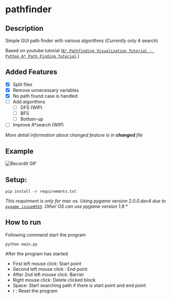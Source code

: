# pathfinder
## Description
Simple GUI path finder with various algorithms *(Currently only A* search)

Based on youtube tutorial (<a href="https://www.youtube.com/watch?v=JtiK0DOeI4A&t=236s" target="_blank">`A* Pathfinding Visualization Tutorial - Python A* Path Finding Tutorial`</a>.)

## Added Features
-  [x] Split files
-  [x] Remove unnecessary variables
-  [x] No path found case is handled
-  [ ] Add algorithms
   -  [ ] DFS (WIP)
   -  [ ] BFS
   -  [ ] Bottom-up
-  [ ] Improve A*search (WIP) 

*More detail information about changed feature is in **changed** file*

## Example
![Recordit GIF](http://g.recordit.co/QRqe1iCnGT.gif)

## Setup:
```
pip install -r requirements.txt
```
*This requirment is only for mac os. Using pygame version 2.0.0.dev4 due to <a href="https://github.com/pygame/pygame/issues/555" target="_blank">`pygame issue#555`</a>.*
*Other OS can use pygame version 1.9.\**

## How to run
Following command start the program
```
python main.py
```
After the program has started
-  First left mouse click: Start point
-  Second left mouse click : End point
-  After 2nd left mouse click: Barrier
-  Right mouse click: Delete clicked block
-  Space: Start searching path if there is start point and end point
-  r : Reset the program

